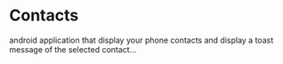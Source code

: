 # Contacts
android application that display your phone contacts and display a toast message of the selected contact...

